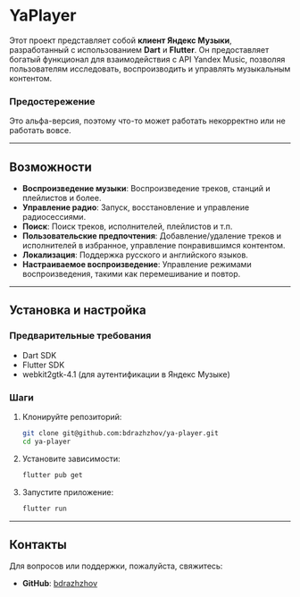 # YaPlayer

Этот проект представляет собой **клиент Яндекс Музыки**,
разработанный с использованием **Dart** и **Flutter**.
Он предоставляет богатый функционал для взаимодействия с API Yandex Music,
позволяя пользователям исследовать, воспроизводить и управлять музыкальным контентом.

### Предостережение

Это альфа-версия, поэтому что-то может работать
некорректно или не работать вовсе.

---

## Возможности

- **Воспроизведение музыки**: Воспроизведение треков, станций и плейлистов и более.
- **Управление радио**: Запуск, восстановление и управление радиосессиями.
- **Поиск**: Поиск треков, исполнителей, плейлистов и т.п.
- **Пользовательские предпочтения**: Добавление/удаление треков
  и исполнителей в избранное, управление понравившимся контентом.
- **Локализация**: Поддержка русского и английского языков.
- **Настраиваемое воспроизведение**: Управление режимами воспроизведения, такими как перемешивание и повтор.

---

## Установка и настройка

### Предварительные требования
- Dart SDK
- Flutter SDK
- webkit2gtk-4.1 (для аутентификации в Яндекс Музыке)

### Шаги
1. Клонируйте репозиторий:
   ```bash
   git clone git@github.com:bdrazhzhov/ya-player.git
   cd ya-player
   ```
2. Установите зависимости:
   ```bash
   flutter pub get
   ```

3. Запустите приложение:
   ```bash
   flutter run
   ```

---

## Контакты

Для вопросов или поддержки, пожалуйста, свяжитесь:
- **GitHub**: [bdrazhzhov](https://github.com/bdrazhzhov)
